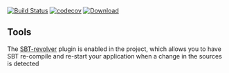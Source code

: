 [![Build Status](https://travis-ci.org/EmilDafinov/scala-ad-sdk.svg?branch=master)](https://travis-ci.org/EmilDafinov/scala-ad-sdk)
[![codecov](https://codecov.io/gh/EmilDafinov/scala-ad-sdk/branch/master/graph/badge.svg)](https://codecov.io/gh/EmilDafinov/scala-ad-sdk)
 [ ![Download](https://api.bintray.com/packages/emildafinov/maven/scala-ad-sdk/images/download.svg) ](https://bintray.com/emildafinov/maven/scala-ad-sdk/_latestVersion)

## Tools

The [SBT-revolver](https://github.com/spray/sbt-revolver) plugin is enabled in the project, 
which allows you to have SBT re-compile and re-start your application when a change
in the sources is detected
